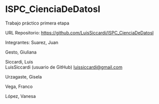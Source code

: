 # ISPC_CienciaDeDatosI
Trabajo práctico primera etapa

URL Repositorio: https://github.com/LuisSiccardi/ISPC_CienciaDeDatosI

Integrantes:
  Suarez, Juan

  
  Gesto, Giuliana
  
  
  Siccardi, Luis  
    LuisSiccardi (usuario de GitHub)
    luissiccardi@gmail.com
    
  Urzagaste, Gisela
  
  Vega, Franco
  
  López, Vanesa
